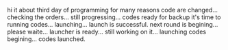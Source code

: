hi
it about third day of programming
for many reasons code are changed...
checking the orders...
still progressing...
codes ready for backup
it's time to running codes...
launching...
launch is successful.
next round is begining...
please waite...
launcher is ready...
still working on it...
launching codes begining...
codes launched.
